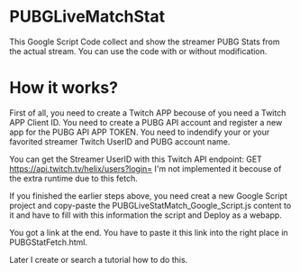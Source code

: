 # PUBGLiveMatchStat

This Google Script Code collect and show the streamer PUBG Stats from the actual stream. You can use the code with or without modification.

# How it works?
First of all, you need to create a Twitch APP becouse of you need a Twitch APP Client ID. You need to create a PUBG API account and register a new app for the PUBG API APP TOKEN. You need to indendify your or your favorited streamer Twitch UserID and PUBG account name.

You can get the Streamer UserID with this Twitch API endpoint: GET https://api.twitch.tv/helix/users?login=<username>
I'm not implemented it becouse of the extra runtime due to this fetch.

If you finished the earlier steps above, you need creat a new Google Script project and copy-paste the PUBGLiveStatMatch_Google_Script.js content to it and have to fill with this information the script and Deploy as a webapp. 

You got a link at the end. You have to paste it this link into the right place in PUBGStatFetch.html.

Later I create or search a tutorial how to do this. 



